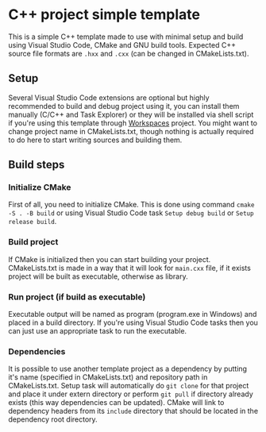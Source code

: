 # C++ project simple template

This is a simple C++ template made to use with minimal setup and build using Visual Studio Code, CMake and GNU build tools. Expected C++ source file formats are `.hxx` and `.cxx` (can be changed in CMakeLists.txt).

## Setup

Several Visual Studio Code extensions are optional but highly recommended to build and debug project using it, you can install them manually (C/C++ and Task Explorer) or they will be installed via shell script if you're using this template through [Workspaces](https://github.com/0x2E757/Workspaces) project. You might want to change project name in CMakeLists.txt, though nothing is actually required to do here to start writing sources and building them.

## Build steps

### Initialize CMake

First of all, you need to initialize CMake. This is done using command `cmake -S . -B build` or using Visual Studio Code task `Setup debug build` or `Setup release build`.

### Build project

If CMake is initialized then you can start building your project. CMakeLists.txt is made in a way that it will look for `main.cxx` file, if it exists project will be built as executable, otherwise as library.

### Run project (if build as executable)

Executable output will be named as program (program.exe in Windows) and placed in a build directory. If you're using Visual Studio Code tasks then you can just use an appropriate task to run the executable.

### Dependencies

It is possible to use another template project as a dependency by putting it's name (specified in CMakeLists.txt) and repository path in CMakeLists.txt. Setup task will automatically do `git clone` for that project and place it under extern directory or perform `git pull` if directory already exists (this way dependencies can be updated). CMake will link to dependency headers from its `include` directory that should be located in the dependency root directory.